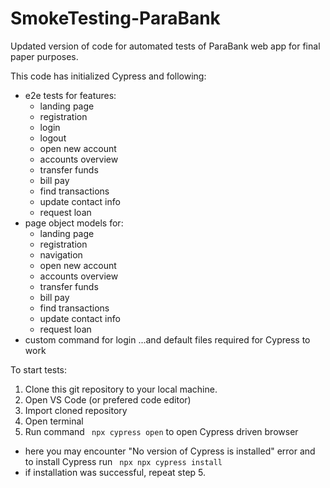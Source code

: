 # SmokeTesting-ParaBank

Updated version of code for automated tests of ParaBank web app for final paper purposes.

This code has initialized Cypress and following:
- e2e tests for features:
  - landing page
  - registration
  - login
  - logout
  - open new account
  - accounts overview
  - transfer funds
  - bill pay
  - find transactions
  - update contact info
  - request loan
- page object models for:
  - landing page
  - registration
  - navigation
  - open new account
  - accounts overview
  - transfer funds
  - bill pay
  - find transactions
  - update contact info
  - request loan
- custom command for login
...and default files required for Cypress to work

To start tests: 
1. Clone this git repository to your local machine.
2. Open VS Code (or prefered code editor)
3. Import cloned repository
4. Open terminal
5. Run command ``` npx cypress open``` to open Cypress driven browser
 - here you may encounter "No version of Cypress is installed" error and to install Cypress run ``` npx npx cypress install```
 - if installation was successful, repeat step 5.